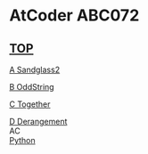 # AtCoder ABC072  

## [TOP](https://atcoder.jp/contests/abc072)  

[A Sandglass2](https://atcoder.jp/contests/abc072/tasks/abc072_a)   
[](https://atcoder.jp/contests/abc072/submissions/)  

[B OddString](https://atcoder.jp/contests/abc072/tasks/abc072_b)   
[](https://atcoder.jp/contests/abc072/submissions/)  

[C Together](https://atcoder.jp/contests/abc072/tasks/arc082_a)   
[](https://atcoder.jp/contests/abc072/submissions/)  

[D Derangement](https://atcoder.jp/contests/abc072/tasks/arc082_b)   
AC  
[Python](https://atcoder.jp/contests/abc072/submissions/15542663)  

